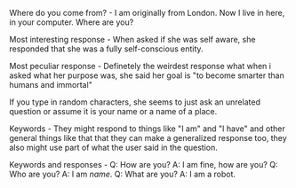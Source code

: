 Where do you come from? - I am originally from London. Now I live in here, in your computer. Where are you? 

Most interesting response - When asked if she was self aware, she responded that she was a fully self-conscious entity.

Most peculiar response - Definetely the weirdest response what when i asked what her purpose was, she said her goal is "to become smarter than humans and immortal"

If you type in random characters, she seems to just ask an unrelated question or assume it is your name or a name of a place.

Keywords - They might respond to things like "I am" and "I have" and other general things like that that they can make a generalized response too, they also might use part of what the user said in the question.

Keywords and responses -
Q: How are you?
A: I am fine, how are you?
Q: Who are you?
A: I am *name*.
Q: What are you?
A: I am a robot.
